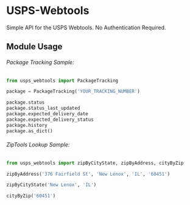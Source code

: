 # USPS-Webtools
Simple API for the USPS Webtools. No Authentication Required.

## Module Usage

###### Package Tracking Sample:

```python
from usps_webtools import PackageTracking

package = PackageTracking('YOUR_TRACKING_NUMBER')

package.status
package.status_last_updated
package.expected_delivery_date
package.expected_delivery_status
package.history
package.as_dict()

```

###### ZipTools Lookup Sample:

```python
from usps_webtools import zipByCityState, zipByAddress, cityByZip

zipByAddress('376 Fairfield St', 'New Lenox', 'IL', '60451')

zipByCityState('New Lenox', 'IL')

cityByZip('60451')


```
